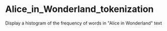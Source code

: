 # Alice_in_Wonderland_tokenization
Display a histogram of the frequency of words in "Alice in Wonderland" text
